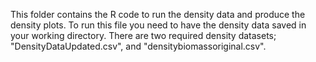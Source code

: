 This folder contains the R code to run the density data and produce the density plots. To run this file you need to have the density data saved in your working directory. There are two required density datasets; "DensityDataUpdated.csv", and "densitybiomassoriginal.csv".
